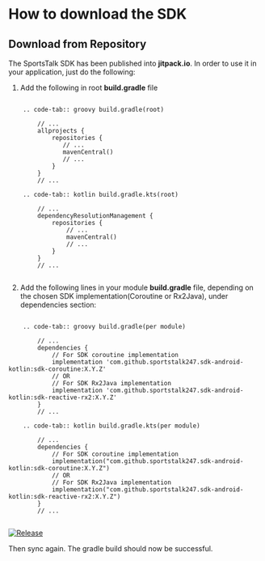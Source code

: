 # How to download the SDK

## Download from Repository

The SportsTalk SDK has been published into **jitpack.io**.
In order to use it in your application, just do the following:

1. Add the following in root  **build.gradle** file

``` tabs::

    .. code-tab:: groovy build.gradle(root)
        
        // ...
        allprojects {
            repositories {
               // ...
               mavenCentral()
               // ...
            }
        }
        // ...

    .. code-tab:: kotlin build.gradle.kts(root)
        
        // ...    
        dependencyResolutionManagement {
            repositories {
                // ...
                mavenCentral()
                // ...
            }
        }
        // ...
        
```

2. Add the following lines in your module **build.gradle** file, depending on the chosen SDK implementation(Coroutine or Rx2Java), under dependencies section:

``` tabs::

    .. code-tab:: groovy build.gradle(per module)
        
        // ...
        dependencies {
            // For SDK coroutine implementation
            implementation 'com.github.sportstalk247.sdk-android-kotlin:sdk-coroutine:X.Y.Z'
            // OR
            // For SDK Rx2Java implementation
            implementation 'com.github.sportstalk247.sdk-android-kotlin:sdk-reactive-rx2:X.Y.Z'
        }
        // ...

    .. code-tab:: kotlin build.gradle.kts(per module)
        
        // ...
        dependencies {
            // For SDK coroutine implementation
            implementation("com.github.sportstalk247.sdk-android-kotlin:sdk-coroutine:X.Y.Z")
            // OR
            // For SDK Rx2Java implementation
            implementation("com.github.sportstalk247.sdk-android-kotlin:sdk-reactive-rx2:X.Y.Z")
        }
        // ...
        
```

[![Release](https://jitpack.io/v/com.github.sportstalk247/sdk-android-kotlin.svg)](https://jitpack.io/#com.github.sportstalk247/sdk-android-kotlin)

Then sync again. The gradle build should now be successful.

